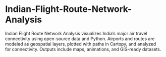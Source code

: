 # Indian-Flight-Route-Network-Analysis
Indian Flight Route Network Analysis visualizes India’s major air travel connectivity using open-source data and Python. Airports and routes are modeled as geospatial layers, plotted with paths in Cartopy, and analyzed for connectivity. Outputs include maps, animations, and GIS-ready datasets.
